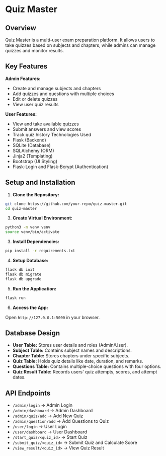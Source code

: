 # Quiz Master 

## Overview
Quiz Master is a multi-user exam preparation platform. It allows users to take quizzes based on subjects and chapters, while admins can manage quizzes and monitor results.

## Key Features
**Admin Features:**
- Create and manage subjects and chapters
- Add quizzes and questions with multiple choices
- Edit or delete quizzes
- View user quiz results

**User Features:**
- View and take available quizzes
- Submit answers and view scores
- Track quiz history
Technologies Used
- Flask (Backend)
- SQLite (Database)
- SQLAlchemy (ORM)
- Jinja2 (Templating)
- Bootstrap (UI Styling)
- Flask-Login and Flask-Bcrypt (Authentication)

## Setup and Installation
1. **Clone the Repository:**
   
```bash 
git clone https://github.com/your-repo/quiz-master.git
cd quiz-master
```

3. **Create Virtual Environment:**
```bash
python3 -m venv venv
source venv/bin/activate
```
3. **Install Dependencies:**
```bash
pip install -r requirements.txt
```
4. **Setup Database:**
```bash
flask db init
flask db migrate
flask db upgrade
```
5. **Run the Application:**
```bash
flask run
```
6. **Access the App:**

Open `http://127.0.0.1:5000` in your browser.

## Database Design
- **User Table:** Stores user details and roles (Admin/User).
- **Subject Table:** Contains subject names and descriptions.
- **Chapter Table:** Stores chapters under specific subjects.
- **Quiz Table:** Holds quiz details like date, duration, and remarks.
- **Questions Table:** Contains multiple-choice questions with four options.
- **Quiz Result Table:** Records users' quiz attempts, scores, and attempt dates.

## API Endpoints
- `/admin/login` → Admin Login
- `/admin/dashboard` → Admin Dashboard
- `/admin/quiz/add` → Add New Quiz
- `/admin/question/add` → Add Questions to Quiz
- `/user/login` → User Login
- `/user/dashboard` → User Dashboard
- `/start_quiz/<quiz_id>` → Start Quiz
- `/submit_quiz/<quiz_id>` → Submit Quiz and Calculate Score
- `/view_result/<quiz_id>` → View Quiz Result

